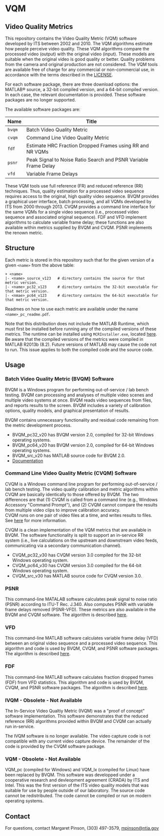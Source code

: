 # VQM
## Video Quality Metrics
This repository contains the Video Quality Metric (VQM) software developed by ITS between 2002 and 2010. 
The VQM algorithms estimate how people perceive video quality. These VQM algorithms compare the processed video (output) with the original video (input). These models are suitable when the original video is good quality or better. Quality problems from the camera and original production are not considered. 
The VQM tools are available free of charge for any commercial or non-commercial use, in accordance with the terms described in the [LICENSE](https://github.com/NTIA/vqm/blob/master/LICENSE.md).

For each software package, there are three download options: the MATLAB® source, a 32-bit compiled version, and a 64-bit compiled version. In each case, the relevant documentation is provided. 
These software packages are no longer supported.

The available software packages are:

| Name | Title |
| ---- | ----- |
| `bvqm` | Batch Video Quality Metric |
| `cvqm` | Command Line Video Quality Metric |
| `fdf` | Estimate HRC Fraction Dropped Frames using RR and NR VQMs |
| `psnr` | Peak Signal to Noise Ratio Search and PSNR Variable Frame Delay |
| `vfd` | Variable Frame Delays |

These VQM tools use full reference (FR) and reduced reference (RR) techniques. Thus, quality estimation for a processed video sequence requires access to the original, high quality video sequence. BVQM provides a graphical user interface, batch processing, and all VQMs developed by ITS from 2000 through 2013. CVQM provides a command line interface for the same VQMs for a single video sequence (i.e., processed video sequence and associated original sequence). FDF and VFD implement algorithms to calculate variable frame delay; these functions are also available within metrics supplied by BVQM and CVQM. PSNR implements the renown metric.  

## Structure

Each metric is stored in this repository such that for the given version of a given `<name>` from the above table:
``` 
+ <name>
|- <name>_source_v123   # directory contains the source for that metric version.
|- <name>_pc32_v123     # directory contains the 32-bit executable for that metric version. 
|- <nmae>_pc64_v123     # directory contains the 64-bit executable for that metric version.
```

Readmes on how to use each metric are available under the name `<name>_pc_readme.pdf`.

Note that this distribution does not include the MATLAB Runtime, which must first be installed before running any of the compiled versions of these metrics. The runtime can be installed using `MCRInstaller.exe`, located [here](https://www.mathworks.com/products/compiler/matlab-runtime.html). Be aware that the compiled versions of the metrics were compiled in MATLAB R2013b (8.2). Future versions of MATLAB may cause the code not to run. This issue applies to both the compiled code and the source code. 

## Usage

### Batch Video Quality Metric (BVQM) Software 
BVQM is a Windows program for performing out-of-service / lab bench testing. 
BVQM can processing and analyses of multiple video scenes and multiple video systems at once. 
BVQM reads video sequences from files, and reports results to the screen. 
BVQM includes a variety of calibration options, quality models, and graphical presentation of results. 

BVQM contains unnecessary functionality and residual code remaining from the metric development process. 

* BVQM_pc32_v20 has BVQM version 2.0, compiled for 32-bit Windows operating systems.
* BVQM_pc64_v20 has BVQM version 2.0, compiled for 64-bit Windows operating systems.
* BVQM_src_v20 has MATLAB source code for BVQM 2.0.
* [Documentation](https://its.ntia.gov/publications/details.aspx?pub=2558)

### Command Line Video Quality Metric (CVQM) Software
CVQM is a Windows command line program for performing out-of-service / lab bench testing. The video quality calibration and metric algorithms within CVQM are basically identically to those offered by BVQM. 
The two differences are that (1) CVQM is called from a command line (e.g., Windows Accessory "Command Prompt"), and (2) CVQM cannot compare the results from multiple video clips to improve calibration accuracy.  
CVQM runs on one pair of video files at a time, and writes results to files. 
See [here](CVQM.md) for more information.

CVQM is a clean implementation of the VQM metrics that are available in BVQM. 
The software functionality is split to support an in-service RR system (i.e., live calculations  on the upstream and downstream video feeds, communicating via a secondary communication channel). 

* CVQM_pc32_v30 has CVQM version 3.0 compiled for the 32-bit Windows operating system.
* CVQM_pc64_v30 has CVQM version 3.0 compiled for the 64-bit Windows operating system.
* CVQM_src_v30 has MATLAB source code for CVQM version 3.0.

### PSNR
This command-line MATALAB software calculates peak signal to noise ratio (PSNR) according to ITU-T Rec. J.340. Also computes PSNR with variable frame delays removed (PSNR-VFD). These metrics are also available in the BVQM and CVQM software.
The algorithm is described [here](https://its.ntia.gov/publications/details.aspx?pub=2500).

### VFD
This command-line MATLAB software calculates variable frame delay (VFD) between an original video sequence and a processed video sequence. This algorithm and code is used by BVQM, CVQM, and PSNR software packages.
The algorithm is described [here](https://its.ntia.gov/publications/2500.aspx).

### FDF
This command-line MATLAB software calculates fraction dropped frames (FDF) from VFD statistics. This algorithm and code is used by BVQM, CVQM, and PSNR software packages.
The algorithm is described [here](https://its.ntia.gov/publications/2493.aspx).

### IVQM - Obsolete - Not Available
The In-Service Video Qualtiy Metric (IVQM) was a "proof of concept" software implementation.
This software demonstrates that the reduced reference (RR) algorithms provided within BVQM and CVQM can actually run in-service. 

The IVQM software is no longer available. 
The video capture code is not compatible with any current video capture device.
The remainder of the code is provided by the CVQM software package. 

### VQM - Obsolete - Not Available
VQM_pc (compiled for Windows) and VQM_lx (compiled for Linux) have been replaced by BVQM. 
This software was developped under a cooperative research and devleopment agreement (CRADA) by ITS and Intel. 
This was the first version of the ITS video quality models that was suitable for use by people outside of our laboratory. 
The source code cannot be redistributed.
The code cannot be compiled or run on modern operating systems.

## Contact

For questions, contact Margaret Pinson, (303) 497-3579, <a href="mailto:mpinson@ntia.gov">mpinson@ntia.gov</a>
